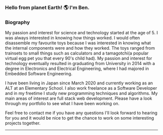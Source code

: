 ### Hello from planet Earth! 🌎 I'm Ben. 

### Biography ###

My passion and interest for science and technology started at the age of 5. I was always interested in knowing how things worked. I would often disassemble my favourite toys because I was interested in knowing what the internal components were and how they worked. The toys ranged from trainsets to small things such as calculators and a tamagotchi(a popular virtual egg pet you that every 90's child had). My passion and interest for technology eventually resulted in graduating from University in 2014 with a degree in Electronics and Electrical Engineering, where I had majored in Embedded Software Engineering.

I have been living in Japan since March 2020 and currently working as an ALT at an Elementary School. I also work freelance as a Software Developer and in my freetime I study new programming techniques and algorithms. My main areas of interest are full stack web development. Please have a look through my portfolio to see what I have been working on. 

Feel free to contact me if you have any questions I'll look forward to hearing for you and it would be nice to get the chance to work on some interesting projects together. 

- - - -


<!--
**bendabin/bendabin** is a ✨ _special_ ✨ repository because its `README.md` (this file) appears on your GitHub profile.

Here are some ideas to get you started:

- 🔭 I’m currently working on ...
- 🌱 I’m currently learning ...
- 👯 I’m looking to collaborate on ...
- 🤔 I’m looking for help with ...
- 💬 Ask me about ...
- 📫 How to reach me: ...
- 😄 Pronouns: ...
- ⚡ Fun fact: ...
-->
